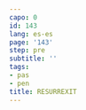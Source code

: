 ```yaml
---
capo: 0
id: 143
lang: es-es
page: '143'
step: pre
subtitle: ''
tags:
- pas
- pen
title: RESURREXIT
---
```


